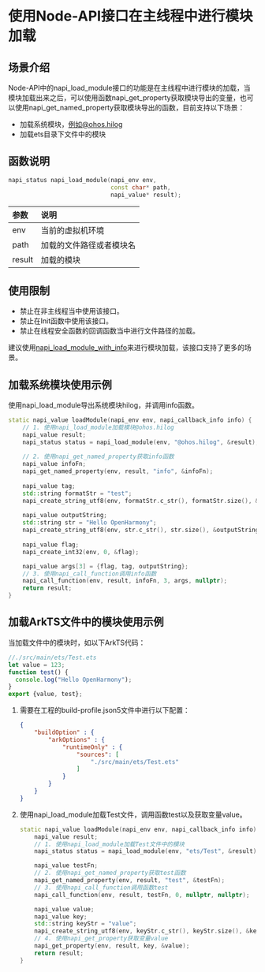 # 使用Node-API接口在主线程中进行模块加载

## 场景介绍

Node-API中的napi_load_module接口的功能是在主线程中进行模块的加载，当模块加载出来之后，可以使用函数napi_get_property获取模块导出的变量，也可以使用napi_get_named_property获取模块导出的函数，目前支持以下场景：

- 加载系统模块，例如@ohos.hilog
- 加载ets目录下文件中的模块

## 函数说明

```cpp
napi_status napi_load_module(napi_env env,
                             const char* path,
                             napi_value* result);
```

| 参数            | 说明          |
| :------------- | :----------------------------- |
| env            | 当前的虚拟机环境       |
| path          | 加载的文件路径或者模块名          |
| result         | 加载的模块          |

## 使用限制

- 禁止在非主线程当中使用该接口。
- 禁止在Init函数中使用该接口。
- 禁止在线程安全函数的回调函数当中进行文件路径的加载。

建议使用[napi_load_module_with_info](use-napi-load-module-with-info.md)来进行模块加载，该接口支持了更多的场景。

## 加载系统模块使用示例

使用napi_load_module导出系统模块hilog，并调用info函数。

```cpp
static napi_value loadModule(napi_env env, napi_callback_info info) {
    // 1. 使用napi_load_module加载模块@ohos.hilog
    napi_value result;
    napi_status status = napi_load_module(env, "@ohos.hilog", &result);
    
    // 2. 使用napi_get_named_property获取info函数
    napi_value infoFn;
    napi_get_named_property(env, result, "info", &infoFn);
    
    napi_value tag;
    std::string formatStr = "test";
    napi_create_string_utf8(env, formatStr.c_str(), formatStr.size(), &tag);
    
    napi_value outputString;
    std::string str = "Hello OpenHarmony";
    napi_create_string_utf8(env, str.c_str(), str.size(), &outputString);
    
    napi_value flag;
    napi_create_int32(env, 0, &flag);

    napi_value args[3] = {flag, tag, outputString};
    // 3. 使用napi_call_function调用info函数
    napi_call_function(env, result, infoFn, 3, args, nullptr);
    return result;
}
```

## 加载ArkTS文件中的模块使用示例

当加载文件中的模块时，如以下ArkTS代码：

```javascript
//./src/main/ets/Test.ets
let value = 123;
function test() {
  console.log("Hello OpenHarmony");
}
export {value, test};
```

1. 需要在工程的build-profile.json5文件中进行以下配置：

    ```json
    {
        "buildOption" : {
            "arkOptions" : {
                "runtimeOnly" : {
                    "sources": [
                        "./src/main/ets/Test.ets"
                    ]
                }
            }
        }
    }
    ```

2. 使用napi_load_module加载Test文件，调用函数test以及获取变量value。

    ```cpp
    static napi_value loadModule(napi_env env, napi_callback_info info) {
        napi_value result;
        // 1. 使用napi_load_module加载Test文件中的模块
        napi_status status = napi_load_module(env, "ets/Test", &result);

        napi_value testFn;
        // 2. 使用napi_get_named_property获取test函数
        napi_get_named_property(env, result, "test", &testFn);
        // 3. 使用napi_call_function调用函数test
        napi_call_function(env, result, testFn, 0, nullptr, nullptr);

        napi_value value;
        napi_value key;
        std::string keyStr = "value";
        napi_create_string_utf8(env, keyStr.c_str(), keyStr.size(), &key);
        // 4. 使用napi_get_property获取变量value
        napi_get_property(env, result, key, &value);
        return result;
    }
    ```

